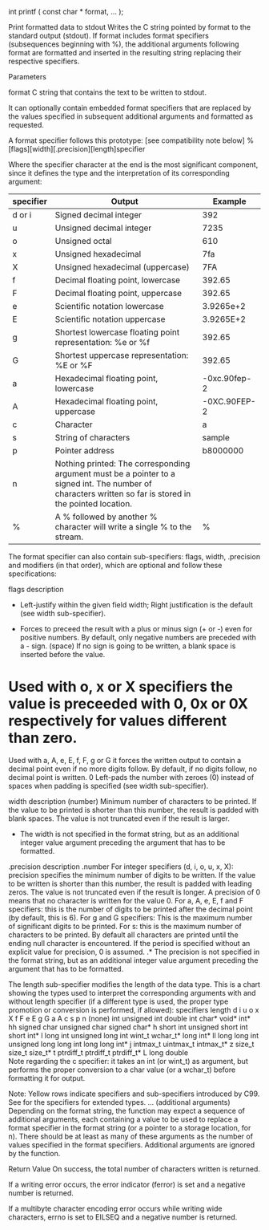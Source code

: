 int printf ( const char * format, ... );

Print formatted data to stdout
Writes the C string pointed by format to the standard output (stdout). If format includes format specifiers (subsequences beginning with %), the additional arguments following format are formatted and inserted in the resulting string replacing their respective specifiers.

Parameters

format
C string that contains the text to be written to stdout.

It can optionally contain embedded format specifiers that are replaced by the values specified in subsequent additional arguments and formatted as requested.

A format specifier follows this prototype: [see compatibility note below]
%[flags][width][.precision][length]specifier

Where the specifier character at the end is the most significant component, since it defines the type and the interpretation of its corresponding argument:

| specifier | Output | Example |
|-----------|--------|---------|
| d or i | Signed decimal integer | 392 |
| u | Unsigned decimal integer | 7235 |
| o | Unsigned octal | 610 |
| x | Unsigned hexadecimal | 7fa |
| X | Unsigned hexadecimal (uppercase) | 7FA |
| f | Decimal floating point, lowercase | 392.65|
| F | Decimal floating point, uppercase | 392.65|
| e | Scientific notation lowercase	| 3.9265e+2 |
| E | Scientific notation uppercase | 3.9265E+2 |
| g | Shortest lowercase floating point representation: %e or %f |	392.65 |
| G | Shortest uppercase representation: %E or %F | 392.65 |
| a | Hexadecimal floating point, lowercase | -0xc.90fep-2 |
| A | Hexadecimal floating point, uppercase | -0XC.90FEP-2 |
| c | Character | a |
| s | String of characters | sample |
| p | Pointer address | b8000000 |
| n | Nothing printed: The corresponding argument must be a pointer to a signed int. The number of characters written so far is stored in the pointed location. | |
| % | A % followed by another % character will write a single % to the stream. | % |

The format specifier can also contain sub-specifiers: flags, width, .precision and modifiers (in that order), which are optional and follow these specifications:

flags	description
-	Left-justify within the given field width; Right justification is the default (see width sub-specifier).
+	Forces to preceed the result with a plus or minus sign (+ or -) even for positive numbers. By default, only negative numbers are preceded with a - sign.
(space)	If no sign is going to be written, a blank space is inserted before the value.
#	Used with o, x or X specifiers the value is preceeded with 0, 0x or 0X respectively for values different than zero.
Used with a, A, e, E, f, F, g or G it forces the written output to contain a decimal point even if no more digits follow. By default, if no digits follow, no decimal point is written.
0	Left-pads the number with zeroes (0) instead of spaces when padding is specified (see width sub-specifier).

width	description
(number)	Minimum number of characters to be printed. If the value to be printed is shorter than this number, the result is padded with blank spaces. The value is not truncated even if the result is larger.
*	The width is not specified in the format string, but as an additional integer value argument preceding the argument that has to be formatted.

.precision	description
.number	For integer specifiers (d, i, o, u, x, X): precision specifies the minimum number of digits to be written. If the value to be written is shorter than this number, the result is padded with leading zeros. The value is not truncated even if the result is longer. A precision of 0 means that no character is written for the value 0.
For a, A, e, E, f and F specifiers: this is the number of digits to be printed after the decimal point (by default, this is 6).
For g and G specifiers: This is the maximum number of significant digits to be printed.
For s: this is the maximum number of characters to be printed. By default all characters are printed until the ending null character is encountered.
If the period is specified without an explicit value for precision, 0 is assumed.
.*	The precision is not specified in the format string, but as an additional integer value argument preceding the argument that has to be formatted.

The length sub-specifier modifies the length of the data type. This is a chart showing the types used to interpret the corresponding arguments with and without length specifier (if a different type is used, the proper type promotion or conversion is performed, if allowed):
	specifiers
length	d i	u o x X	f F e E g G a A	c	s	p	n
(none)	int	unsigned int	double	int	char*	void*	int*
hh	signed char	unsigned char					signed char*
h	short int	unsigned short int					short int*
l	long int	unsigned long int		wint_t	wchar_t*		long int*
ll	long long int	unsigned long long int					long long int*
j	intmax_t	uintmax_t					intmax_t*
z	size_t	size_t					size_t*
t	ptrdiff_t	ptrdiff_t					ptrdiff_t*
L			long double				
Note regarding the c specifier: it takes an int (or wint_t) as argument, but performs the proper conversion to a char value (or a wchar_t) before formatting it for output.

Note: Yellow rows indicate specifiers and sub-specifiers introduced by C99. See <cinttypes> for the specifiers for extended types.
... (additional arguments)
Depending on the format string, the function may expect a sequence of additional arguments, each containing a value to be used to replace a format specifier in the format string (or a pointer to a storage location, for n).
There should be at least as many of these arguments as the number of values specified in the format specifiers. Additional arguments are ignored by the function.


Return Value
On success, the total number of characters written is returned.

If a writing error occurs, the error indicator (ferror) is set and a negative number is returned.

If a multibyte character encoding error occurs while writing wide characters, errno is set to EILSEQ and a negative number is returned.
